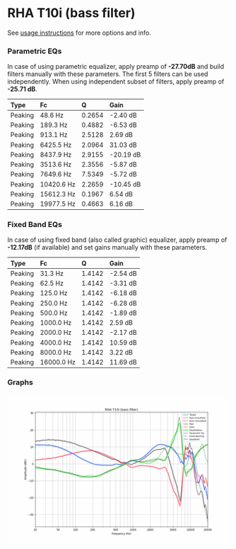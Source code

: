 # RHA T10i (bass filter)
See [usage instructions](https://github.com/jaakkopasanen/AutoEq#usage) for more options and info.

### Parametric EQs
In case of using parametric equalizer, apply preamp of **-27.70dB** and build filters manually
with these parameters. The first 5 filters can be used independently.
When using independent subset of filters, apply preamp of **-25.71 dB**.

| Type    | Fc         |      Q | Gain      |
|:--------|:-----------|:-------|:----------|
| Peaking | 48.6 Hz    | 0.2654 | -2.40 dB  |
| Peaking | 189.3 Hz   | 0.4882 | -6.53 dB  |
| Peaking | 913.1 Hz   | 2.5128 | 2.69 dB   |
| Peaking | 6425.5 Hz  | 2.0964 | 31.03 dB  |
| Peaking | 8437.9 Hz  | 2.9155 | -20.19 dB |
| Peaking | 3513.6 Hz  | 2.3556 | -5.87 dB  |
| Peaking | 7649.6 Hz  | 7.5349 | -5.72 dB  |
| Peaking | 10420.6 Hz | 2.2659 | -10.45 dB |
| Peaking | 15612.3 Hz | 0.1967 | 6.54 dB   |
| Peaking | 19977.5 Hz | 0.4663 | 6.16 dB   |

### Fixed Band EQs
In case of using fixed band (also called graphic) equalizer, apply preamp of **-12.17dB**
(if available) and set gains manually with these parameters.

| Type    | Fc         |      Q | Gain     |
|:--------|:-----------|:-------|:---------|
| Peaking | 31.3 Hz    | 1.4142 | -2.54 dB |
| Peaking | 62.5 Hz    | 1.4142 | -3.31 dB |
| Peaking | 125.0 Hz   | 1.4142 | -6.18 dB |
| Peaking | 250.0 Hz   | 1.4142 | -6.28 dB |
| Peaking | 500.0 Hz   | 1.4142 | -1.89 dB |
| Peaking | 1000.0 Hz  | 1.4142 | 2.59 dB  |
| Peaking | 2000.0 Hz  | 1.4142 | -2.17 dB |
| Peaking | 4000.0 Hz  | 1.4142 | 10.59 dB |
| Peaking | 8000.0 Hz  | 1.4142 | 3.22 dB  |
| Peaking | 16000.0 Hz | 1.4142 | 11.69 dB |

### Graphs
![](./RHA%20T10i%20(bass%20filter).png)
